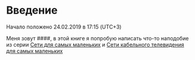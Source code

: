 # Введение

Начало положено 24.02.2019 в 17:15 \(UTC+3\)

Меня зовут \#\#\#\#, в этой книге я попробую написать что-то наподобие из серии [Сети для самых маленьких](https://habr.com/ru/post/134892/) и [Сети кабельного телевидения для самых маленьких](https://habr.com/ru/post/449322/)

